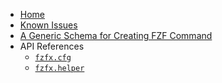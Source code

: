<!-- markdownlint-disable MD001 MD013 MD034 MD033 MD051 MD041 -->

- [Home](/)
- [Known Issues](/KnownIssues.md)
- [A Generic Schema for Creating FZF Command](/GenericSchema.md)
- API References
  - [`fzfx.cfg`](/ApiReferences/fzfx_cfg.md)
  - [`fzfx.helper`](/ApiReferences/fzfx_helper.md)
